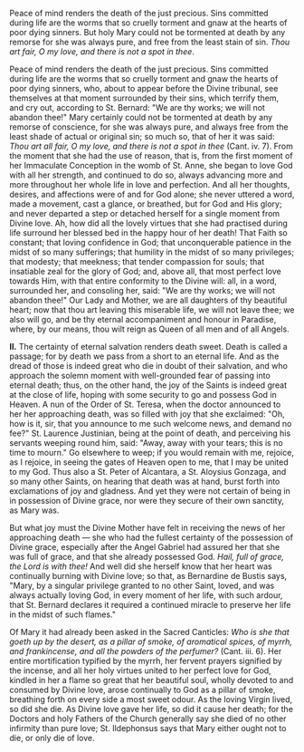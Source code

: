 
Peace of mind renders the death of the just precious. Sins committed during life are the worms that so cruelly torment and gnaw at the hearts of poor dying sinners. But holy Mary could not be tormented at death by any remorse for she was always pure, and free from the least stain of sin. *Thou art fair, O my love, and there is not a spot in thee*.

Peace of mind renders the death of the just precious. Sins committed during life are the worms that so cruelly torment and gnaw the hearts of poor dying sinners, who, about to appear before the Divine tribunal, see themselves at that moment surrounded by their sins, which terrify them, and cry out, according to St. Bernard: \"We are thy works; we will not abandon thee!\" Mary certainly could not be tormented at death by any remorse of conscience, for she was always pure, and always free from the least shade of actual or original sin; so much so, that of her it was said: *Thou art all fair, O my love, and there is not a spot in thee* (Cant. iv. 7). From the moment that she had the use of reason, that is, from the first moment of her Immaculate Conception in the womb of St. Anne, she began to love God with all her strength, and continued to do so, always advancing more and more throughout her whole life in love and perfection. And all her thoughts, desires, and affections were of and for God alone; she never uttered a word, made a movement, cast a glance, or breathed, but for God and His glory; and never departed a step or detached herself for a single moment from Divine love. Ah, how did all the lovely virtues that she had practised during life surround her blessed bed in the happy hour of her death! That Faith so constant; that loving confidence in God; that unconquerable patience in the midst of so many sufferings; that humility in the midst of so many privileges; that modesty; that meekness; that tender compassion for souls; that insatiable zeal for the glory of God; and, above all, that most perfect love towards Him, with that entire conformity to the Divine will: all, in a word, surrounded her, and consoling her, said: \"We are thy works; we will not abandon thee!\" Our Lady and Mother, we are all daughters of thy beautiful heart; now that thou art leaving this miserable life, we will not leave thee; we also will go, and be thy eternal accompaniment and honour in Paradise, where, by our means, thou wilt reign as Queen of all men and of all Angels.

**II\.** The certainty of eternal salvation renders death sweet. Death is called a passage; for by death we pass from a short to an eternal life. And as the dread of those is indeed great who die in doubt of their salvation, and who approach the solemn moment with well-grounded fear of passing into eternal death; thus, on the other hand, the joy of the Saints is indeed great at the close of life, hoping with some security to go and possess God in Heaven. A nun of the Order of St. Teresa, when the doctor announced to her her approaching death, was so filled with joy that she exclaimed: \"Oh, how is it, sir, that you announce to me such welcome news, and demand no fee?\" St. Laurence Justinian, being at the point of death, and perceiving his servants weeping round him, said: \"Away, away with your tears; this is no time to mourn.\" Go elsewhere to weep; if you would remain with me, rejoice, as I rejoice, in seeing the gates of Heaven open to me, that I may be united to my God. Thus also a St. Peter of Alcantara, a St. Aloysius Gonzaga, and so many other Saints, on hearing that death was at hand, burst forth into exclamations of joy and gladness. And yet they were not certain of being in in possession of Divine grace, nor were they secure of their own sanctity, as Mary was.

But what joy must the Divine Mother have felt in receiving the news of her approaching death — she who had the fullest certainty of the possession of Divine grace, especially after the Angel Gabriel had assured her that she was full of grace, and that she already possessed God. *Hail, full of grace, the Lord is with thee!* And well did she herself know that her heart was continually burning with Divine love; so that, as Bernardine de Bustis says, \"Mary, by a singular privilege granted to no other Saint, loved, and was always actually loving God, in every moment of her life, with such ardour, that St. Bernard declares it required a continued miracle to preserve her life in the midst of such flames.\"

Of Mary it had already been asked in the Sacred Canticles: *Who is she that goeth up by the desert, as a pillar of smoke, of aromatical spices, of myrrh, and frankincense, and all the powders of the perfumer?* (Cant. iii. 6). Her entire mortification typified by the myrrh, her fervent prayers signified by the incense, and all her holy virtues united to her perfect love for God, kindled in her a flame so great that her beautiful soul, wholly devoted to and consumed by Divine love, arose continually to God as a pillar of smoke, breathing forth on every side a most sweet odour. As the loving Virgin lived, so did she die. As Divine love gave her life, so did it cause her death; for the Doctors and holy Fathers of the Church generally say she died of no other infirmity than pure love; St. Ildephonsus says that Mary either ought not to die, or only die of love.

